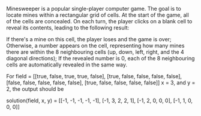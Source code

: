 Minesweeper is a popular single-player computer game. The goal is to locate mines within a rectangular grid of cells. At the start of the game, all of the cells are concealed. On each turn, the player clicks on a blank cell to reveal its contents, leading to the following result:

If there's a mine on this cell, the player loses and the game is over;
Otherwise, a number appears on the cell, representing how many mines there are within the 8 neighbouring cells (up, down, left, right, and the 4 diagonal directions);
If the revealed number is 0, each of the 8 neighbouring cells are automatically revealed in the same way.

For
field = [[true, false, true, true, false],
[true, false, false, false, false],
[false, false, false, false, false],
[true, false, false, false, false]]
x = 3, and y = 2, the output should be

solution(field, x, y) = [[-1, -1, -1, -1, -1],
[-1, 3, 2, 2, 1],
[-1, 2, 0, 0, 0],
[-1, 1, 0, 0, 0]]